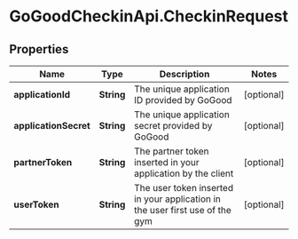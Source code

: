 # GoGoodCheckinApi.CheckinRequest

## Properties

Name | Type | Description | Notes
------------ | ------------- | ------------- | -------------
**applicationId** | **String** | The unique application ID provided by GoGood | [optional] 
**applicationSecret** | **String** | The unique application secret provided by GoGood | [optional] 
**partnerToken** | **String** | The partner token inserted in your application by the client | [optional] 
**userToken** | **String** | The user token inserted in your application in the user first use of the gym | [optional] 


